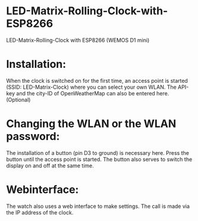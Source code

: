 # LED-Matrix-Rolling-Clock-with-ESP8266
LED-Matrix-Rolling-Clock with ESP8266 (WEMOS D1 mini)

# Installation: 
When the clock is switched on for the first time, an access point is started (SSID: LED-Matrix-Clock) where you can select your own WLAN.
The API-key and the city-ID of OpenWeatherMap can also be entered here. (Optional)

# Changing the WLAN or the WLAN password:
The installation of a button (pin D3 to ground) is necessary here.
Press the button until the access point is started.
The button also serves to switch the display on and off at the same time.

# Webinterface:
The watch also uses a web interface to make settings. The call is made via the IP address of the clock.
